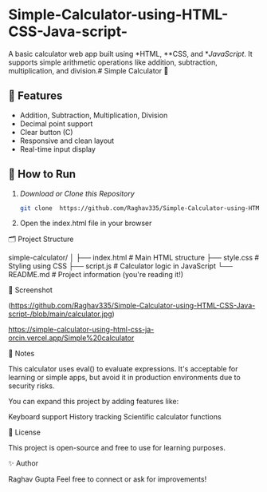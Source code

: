 # Simple-Calculator-using-HTML-CSS-Java-script-
A basic calculator web app built using *HTML, **CSS, and **JavaScript*. It supports simple arithmetic operations like addition, subtraction, multiplication, and division.# Simple Calculator 🧮

## 🔧 Features

- Addition, Subtraction, Multiplication, Division
- Decimal point support
- Clear button (C)
- Responsive and clean layout
- Real-time input display
  
## 🚀 How to Run

1. *Download or Clone this Repository*
   ```bash
   git clone  https://github.com/Raghav335/Simple-Calculator-using-HTML-CSS-Java-script-.git

2. Open the index.html file in your browser

🗂 Project Structure

simple-calculator/
│
├── index.html        # Main HTML structure
├── style.css         # Styling using CSS
├── script.js         # Calculator logic in JavaScript
└── README.md         # Project information (you're reading it!)

📸 Screenshot

(https://github.com/Raghav335/Simple-Calculator-using-HTML-CSS-Java-script-/blob/main/calculator.jpg)


https://simple-calculator-using-html-css-ja-orcin.vercel.app/Simple%20calculator

📌 Notes

This calculator uses eval() to evaluate expressions. It's acceptable for learning or simple apps, but avoid it in production environments due to security risks.

You can expand this project by adding features like:

Keyboard support
History tracking
Scientific calculator functions

📄 License

This project is open-source and free to use for learning purposes.

✨ Author

Raghav Gupta
Feel free to connect or ask for improvements!


